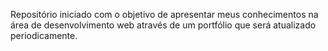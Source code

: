 Repositório iniciado com o objetivo de apresentar meus conhecimentos na área de desenvolvimento web através de um portfólio que será atualizado periodicamente.
